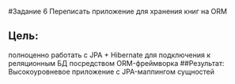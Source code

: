 #Задание 6
Переписать приложение для хранения книг на ORM
## Цель:
полноценно работать с JPA + Hibernate для подключения к реляционным БД посредством ORM-фреймворка
##Результат: 
Высокоуровневое приложение с JPA-маппингом сущностей
